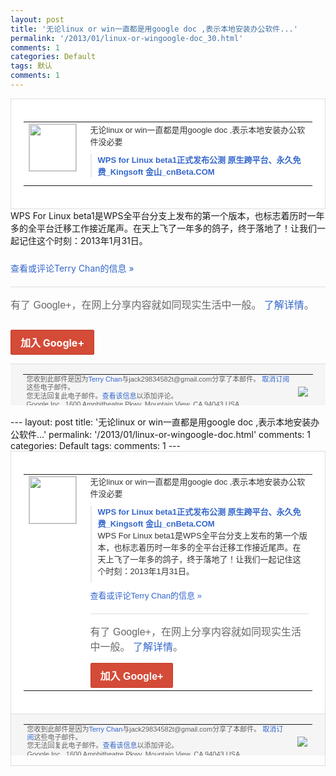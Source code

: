 ```yaml
---
layout: post
title: '无论linux or win一直都是用google doc ,表示本地安装办公软件...'
permalink: '/2013/01/linux-or-wingoogle-doc_30.html'
comments: 1
categories: Default
tags: 默认
comments: 1
---
```

<!-- X-Notifications: 1:d3e424c830000000 -->

<div style="border:solid 1px #dfdfdf;color:#686868;font:13px Arial"><div style="background-color:#fff;padding:20px;"><table cellpadding="0" cellspacing="0"><tr><td style="padding-right:15px;vertical-align:top"><a href="https://plus.google.com/_/notifications/emlink?emr=14900066512970582018&amp;emid=CLiBnYjwkbUCFSoUcgodowsAAA&amp;path=%2F108643996575278738906&amp;dt=1359610569511&amp;uob=8"><img height="75" src="https://lh3.googleusercontent.com/-KKRGTyJ5Bl0/AAAAAAAAAAI/AAAAAAAAtnY/R4QEWIp3Ur0/s75-c-k-a/photo.jpg" style="border:solid 1px #cccccc;" width="75"/></a></td><td style="width:578px;color:#333;font:13px Arial;vertical-align:top"><div style="padding-bottom:10px">无论linux or win一直都是用google doc ,表示本地安装办公软件没必要</div><div style="margin-bottom:10px;padding-left:10px; border-left:2px solid #EAEAEA"><span style="margin-right:5px"><a href="http://www.cnbeta.com/articles/224672.htm" style="color:#3366CC;text-decoration:none"><span style="font-weight:bold">WPS for Linux beta1正式发布公测 原生跨平台、永久免费_Kingsoft 金山_cnBeta.COM</span></a></span></div></td></tr></table></div></div>

<div style="padding-bottom:10px">WPS For Linux beta1是WPS全平台分支上发布的第一<wbr/>个版本，也标志着历时一年多的全平台迁移工<wbr/>作接近尾声。在天上飞了一年多的鸽子，终于<wbr/>落地了！让我们一起记住这个时刻：2013<wbr/>年1月31日。</div>

<a href="https://plus.google.com/_/notifications/emlink?emr=14900066512970582018&amp;emid=CLiBnYjwkbUCFSoUcgodowsAAA&amp;path=%2F108643996575278738906%2Fposts%2FFdzv2mmR6kb%3Fgpinv%3DAMIXal9yZhc23oqwKmaQi5LcM_Ed-YyTaw_W6T6dDd8gGxv1PjYu-9A0ZeC_oXcE87QosQ7SdQmygrhfrv2PmozIdIe7YuGTeIKzAdtOBe2WQm4Ic4bKhss&amp;dt=1359610569511&amp;uob=8" style="color:#3366CC;text-decoration:none">查看或评论Terry Chan的信息 »</a>

<div style="margin-top:20px;border-top:solid 1px #dfdfdf"><div style="padding:15px 0;color:#686868;font:16px Arial">有了 Google+，在网上分享内容就如同现实生活中一般。 <a href="http://www.google.com/+/learnmore/" style="color:#3366CC;text-decoration:none">了解详情</a>。</div><p><a href="https://plus.google.com/_/notifications/emlink?emr=14900066512970582018&amp;emid=CLiBnYjwkbUCFSoUcgodowsAAA&amp;path=%2F%3Fgpinv%3DAMIXal9yZhc23oqwKmaQi5LcM_Ed-YyTaw_W6T6dDd8gGxv1PjYu-9A0ZeC_oXcE87QosQ7SdQmygrhfrv2PmozIdIe7YuGTeIKzAdtOBe2WQm4Ic4bKhss&amp;dt=1359610569511&amp;uob=8" style="display:inline-block;padding:7px 15px;background-color:#d44b38; color:#fff;font-size:16px; font-weight:bold;border-radius:2px;-webkit-border-radius:2px; -moz-border-radius:2px;border:solid 1px #c43b28; white-space:nowrap;text-decoration:none">加入 Google+</a></p></div>

<div style="border-top:solid 1px #dfdfdf;padding:0 20px; background-color:#f5f5f5"><table cellpadding="0" cellspacing="0" style="height:50px"><tbody><tr><td style="vertical-align:middle;width:100%; color:#636363;font:11px Arial; line-height:120%">您收到此邮件是因为<a href="https://plus.google.com/_/notifications/emlink?emr=14900066512970582018&amp;emid=CLiBnYjwkbUCFSoUcgodowsAAA&amp;path=%2F108643996575278738906%3Fgpinv%3DAMIXal9yZhc23oqwKmaQi5LcM_Ed-YyTaw_W6T6dDd8gGxv1PjYu-9A0ZeC_oXcE87QosQ7SdQmygrhfrv2PmozIdIe7YuGTeIKzAdtOBe2WQm4Ic4bKhss&amp;dt=1359610569511&amp;uob=8" style="color:#3366CC;text-decoration:none">Terry Chan</a>与jack29834582t@gmail.com分享了本邮件。 <a href="https://plus.google.com/_/notifications/emlink?emr=14900066512970582018&amp;emid=CLiBnYjwkbUCFSoUcgodowsAAA&amp;path=%2F_%2Fnonplus%2Femailsettings%3Fgpinv%3DAMIXal9yZhc23oqwKmaQi5LcM_Ed-YyTaw_W6T6dDd8gGxv1PjYu-9A0ZeC_oXcE87QosQ7SdQmygrhfrv2PmozIdIe7YuGTeIKzAdtOBe2WQm4Ic4bKhss%26est%3DADH5u8V3LjRFGcVrRiXNmQFJLoj1aB6GPbNiipHWUMkt2CV8DGBaGr0iMagVESKp3Q24gPlRfOl_QYReUzg5byH9FoVWnlq9nhyTz9fbeEp6b1c4Bqkvdiv0vHkHUAS1WRgiezw9R62H5YDcaIB47zJeipmNfZRaPA&amp;dt=1359610569511&amp;uob=8" style="color:#3366CC;text-decoration:none">取消订阅</a>这些电子邮件。<br/>您无法回复此电子邮件。<a href="https://plus.google.com/_/notifications/emlink?emr=14900066512970582018&amp;emid=CLiBnYjwkbUCFSoUcgodowsAAA&amp;path=%2F108643996575278738906%2Fposts%2FFdzv2mmR6kb%3Fgpinv%3DAMIXal9yZhc23oqwKmaQi5LcM_Ed-YyTaw_W6T6dDd8gGxv1PjYu-9A0ZeC_oXcE87QosQ7SdQmygrhfrv2PmozIdIe7YuGTeIKzAdtOBe2WQm4Ic4bKhss&amp;dt=1359610569511&amp;uob=8" style="color:#3366CC;text-decoration:none">查看该信息</a>以添加评论。<br/>Google Inc., 1600 Amphitheatre Pkwy, Mountain View, CA 94043 USA</td><td><img src="https://ssl.gstatic.com/s2/oz/images/notifications/logo/google-plus-6617a72bb36cc548861652780c9e6ff1.png"/></td></tr></tbody></table></div>---
layout: post
title: '无论linux or win一直都是用google doc ,表示本地安装办公软件...'
permalink: '/2013/01/linux-or-wingoogle-doc.html'
comments: 1
categories: Default
tags: 
comments: 1
---
<!-- X-Notifications: 1:d3e424c830000000 -->

<div style="border:solid 1px #dfdfdf;color:#686868;font:13px Arial"><div style="background-color:#fff;padding:20px;"><table cellpadding="0" cellspacing="0"><tr><td style="padding-right:15px;vertical-align:top"><a href="https://plus.google.com/_/notifications/emlink?emr=14900066512970582018&amp;emid=CLiBnYjwkbUCFSoUcgodowsAAA&amp;path=%2F108643996575278738906&amp;dt=1359610569511&amp;uob=8"><img height="75" src="https://lh3.googleusercontent.com/-KKRGTyJ5Bl0/AAAAAAAAAAI/AAAAAAAAtnY/R4QEWIp3Ur0/s75-c-k-a/photo.jpg" style="border:solid 1px #cccccc;" width="75"/></a></td><td style="width:578px;color:#333;font:13px Arial;vertical-align:top"><div style="padding-bottom:10px">无论linux or win一直都是用google doc ,表示本地安装办公软件没必要</div><div style="margin-bottom:10px;padding-left:10px; border-left:2px solid #EAEAEA"><span style="margin-right:5px"><a href="http://www.cnbeta.com/articles/224672.htm" style="color:#3366CC;text-decoration:none"><span style="font-weight:bold">WPS for Linux beta1正式发布公测 原生跨平台、永久免费_Kingsoft 金山_cnBeta.COM</span></a><div style="padding-bottom:10px">WPS For Linux beta1是WPS全平台分支上发布的第一<wbr/>个版本，也标志着历时一年多的全平台迁移工<wbr/>作接近尾声。在天上飞了一年多的鸽子，终于<wbr/>落地了！让我们一起记住这个时刻：2013<wbr/>年1月31日。</div></span></div><a href="https://plus.google.com/_/notifications/emlink?emr=14900066512970582018&amp;emid=CLiBnYjwkbUCFSoUcgodowsAAA&amp;path=%2F108643996575278738906%2Fposts%2FFdzv2mmR6kb%3Fgpinv%3DAMIXal9yZhc23oqwKmaQi5LcM_Ed-YyTaw_W6T6dDd8gGxv1PjYu-9A0ZeC_oXcE87QosQ7SdQmygrhfrv2PmozIdIe7YuGTeIKzAdtOBe2WQm4Ic4bKhss&amp;dt=1359610569511&amp;uob=8" style="color:#3366CC;text-decoration:none">查看或评论Terry Chan的信息 »</a><div style="margin-top:20px;border-top:solid 1px #dfdfdf"><div style="padding:15px 0;color:#686868;font:16px Arial">有了 Google+，在网上分享内容就如同现实生活中一般。 <a href="http://www.google.com/+/learnmore/" style="color:#3366CC;text-decoration:none">了解详情</a>。</div><a href="https://plus.google.com/_/notifications/emlink?emr=14900066512970582018&amp;emid=CLiBnYjwkbUCFSoUcgodowsAAA&amp;path=%2F%3Fgpinv%3DAMIXal9yZhc23oqwKmaQi5LcM_Ed-YyTaw_W6T6dDd8gGxv1PjYu-9A0ZeC_oXcE87QosQ7SdQmygrhfrv2PmozIdIe7YuGTeIKzAdtOBe2WQm4Ic4bKhss&amp;dt=1359610569511&amp;uob=8" style="display:inline-block;padding:7px 15px;background-color:#d44b38; color:#fff;font-size:16px; font-weight:bold;border-radius:2px;-webkit-border-radius:2px; -moz-border-radius:2px;border:solid 1px #c43b28; white-space:nowrap;text-decoration:none">加入 Google+</a></div></td></tr></table></div><div style="border-top:solid 1px #dfdfdf;padding:0 20px; background-color:#f5f5f5"><table cellpadding="0" cellspacing="0" style="height:50px"><tbody><tr><td style="vertical-align:middle;width:100%; color:#636363;font:11px Arial; line-height:120%">您收到此邮件是因为<a href="https://plus.google.com/_/notifications/emlink?emr=14900066512970582018&amp;emid=CLiBnYjwkbUCFSoUcgodowsAAA&amp;path=%2F108643996575278738906%3Fgpinv%3DAMIXal9yZhc23oqwKmaQi5LcM_Ed-YyTaw_W6T6dDd8gGxv1PjYu-9A0ZeC_oXcE87QosQ7SdQmygrhfrv2PmozIdIe7YuGTeIKzAdtOBe2WQm4Ic4bKhss&amp;dt=1359610569511&amp;uob=8" style="color:#3366CC;text-decoration:none">Terry Chan</a>与jack29834582t@gmail.com分享了本邮件。 <a href="https://plus.google.com/_/notifications/emlink?emr=14900066512970582018&amp;emid=CLiBnYjwkbUCFSoUcgodowsAAA&amp;path=%2F_%2Fnonplus%2Femailsettings%3Fgpinv%3DAMIXal9yZhc23oqwKmaQi5LcM_Ed-YyTaw_W6T6dDd8gGxv1PjYu-9A0ZeC_oXcE87QosQ7SdQmygrhfrv2PmozIdIe7YuGTeIKzAdtOBe2WQm4Ic4bKhss%26est%3DADH5u8V3LjRFGcVrRiXNmQFJLoj1aB6GPbNiipHWUMkt2CV8DGBaGr0iMagVESKp3Q24gPlRfOl_QYReUzg5byH9FoVWnlq9nhyTz9fbeEp6b1c4Bqkvdiv0vHkHUAS1WRgiezw9R62H5YDcaIB47zJeipmNfZRaPA&amp;dt=1359610569511&amp;uob=8" style="color:#3366CC;text-decoration:none">取消订阅</a>这些电子邮件。<br/>您无法回复此电子邮件。<a href="https://plus.google.com/_/notifications/emlink?emr=14900066512970582018&amp;emid=CLiBnYjwkbUCFSoUcgodowsAAA&amp;path=%2F108643996575278738906%2Fposts%2FFdzv2mmR6kb%3Fgpinv%3DAMIXal9yZhc23oqwKmaQi5LcM_Ed-YyTaw_W6T6dDd8gGxv1PjYu-9A0ZeC_oXcE87QosQ7SdQmygrhfrv2PmozIdIe7YuGTeIKzAdtOBe2WQm4Ic4bKhss&amp;dt=1359610569511&amp;uob=8" style="color:#3366CC;text-decoration:none">查看该信息</a>以添加评论。<br/>Google Inc., 1600 Amphitheatre Pkwy, Mountain View, CA 94043 USA<br/></td><td><img src="https://ssl.gstatic.com/s2/oz/images/notifications/logo/google-plus-6617a72bb36cc548861652780c9e6ff1.png"/></td></tr></tbody></table></div></div>